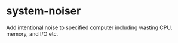 system-noiser
=============

Add intentional noise to specified computer including wasting CPU, memory, and I/O etc.